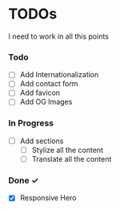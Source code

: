 # TODOs

I need to work in all this points

### Todo

- [ ] Add Internationalization
- [ ] Add contact form
- [ ] Add favicon
- [ ] Add OG Images

### In Progress

- [ ] Add sections
  - [ ] Stylize all the content
  - [ ] Translate all the content

### Done ✓

- [x] Responsive Hero